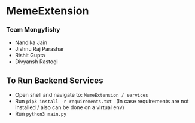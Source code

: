 # MemeExtension

### Team Mongyfishy
- Nandika Jain
- Jishnu Raj Parashar
- Rishit Gupta
- Divyansh Rastogi

## To Run Backend Services
- Open shell and navigate to: `MemeExtension / services`
- Run `pip3 install -r requirements.txt` &nbsp; (In case requirements are not installed / also can be done on a virtual env)
- Run `python3 main.py`
